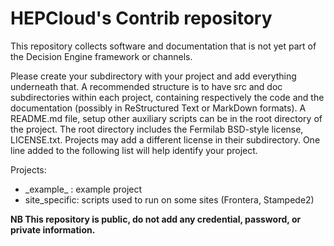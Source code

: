 # HEPCloud's Contrib repository

This repository collects software and documentation that is not yet part of the Decision Engine framework or channels.

Please create your subdirectory with your project and add everything underneath that.
A recommended structure is to have src and doc subdirectories within each project, containing
respectively the code and the documentation (possibly in ReStructured Text or MarkDown formats). 
A README.md file, setup other auxiliary scripts can be in the root directory of the project. 
The root directory includes the Fermilab BSD-style license, LICENSE.txt. Projects may add a 
different license in their subdirectory.
One line added to the following list will help identify your project.

Projects:
* _example\_ : example project
* site_specific: scripts used to run on some sites (Frontera, Stampede2)

**NB This repository is public, do not add any credential, password, or private information.**

